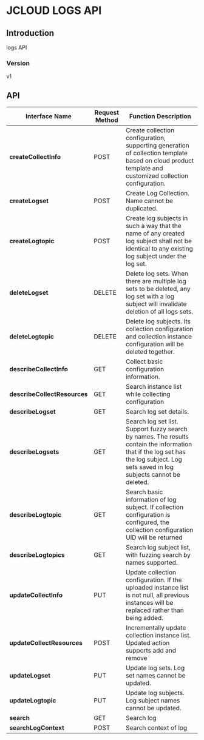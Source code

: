# JCLOUD LOGS API


## Introduction
logs API


### Version
v1


## API
|Interface Name|Request Method|Function Description|
|---|---|---|
|**createCollectInfo**|POST|Create collection configuration, supporting generation of collection template based on cloud product template and customized collection configuration.|
|**createLogset**|POST|Create Log Collection. Name cannot be duplicated.|
|**createLogtopic**|POST|Create log subjects in such a way that the name of any created log subject shall not be identical to any existing log subject under the log set.|
|**deleteLogset**|DELETE|Delete log sets. When there are multiple log sets to be deleted, any log set with a log subject will invalidate deletion of all logs sets.|
|**deleteLogtopic**|DELETE|Delete log subjects. Its collection configuration and collection instance configuration will be deleted together.|
|**describeCollectInfo**|GET|Collect basic configuration information.|
|**describeCollectResources**|GET|Search instance list while collecting configuration|
|**describeLogset**|GET|Search log set details.|
|**describeLogsets**|GET|Search log set list. Support fuzzy search by names. The results contain the information that if the log set has the log subject. Log sets saved in log subjects cannot be deleted.|
|**describeLogtopic**|GET|Search basic information of log subject. If collection configuration is configured, the collection configuration UID will be returned|
|**describeLogtopics**|GET|Search log subject list, with fuzzing search by names supported.|
|**updateCollectInfo**|PUT|Update collection configuration. If the uploaded instance list is not null, all previous instances will be replaced rather than being added.|
|**updateCollectResources**|POST|Incrementally update collection instance list. Updated action supports add and remove|
|**updateLogset**|PUT|Update log sets. Log set names cannot be updated.|
|**updateLogtopic**|PUT|Update log subjects. Log subject names cannot be updated.|
|**search**|GET|Search log|
|**searchLogContext**|POST|Search context of log|

